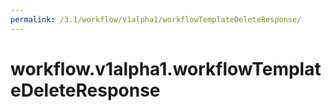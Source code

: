 ```yaml
---
permalink: /3.1/workflow/v1alpha1/workflowTemplateDeleteResponse/
---
```


# workflow.v1alpha1.workflowTemplateDeleteResponse

